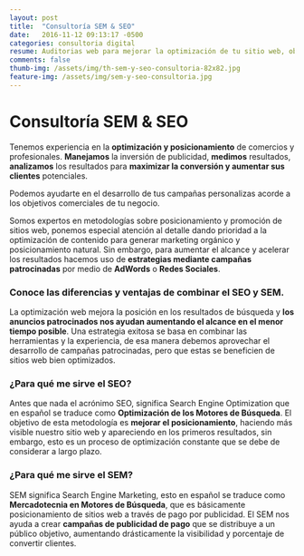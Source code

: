 ```yaml
---
layout: post
title:  "Consultoría SEM & SEO"
date:   2016-11-12 09:13:17 -0500
categories: consultoria digital
resume: Auditorias web para mejorar la optimización de tu sitio web, obtén más resultados de la publicidad digital.
comments: false
thumb-img: /assets/img/th-sem-y-seo-consultoria-82x82.jpg
feature-img: /assets/img/sem-y-seo-consultoria.jpg
---
```


# Consultoría SEM & SEO

Tenemos experiencia en la **optimización y posicionamiento** de comercios y profesionales. **Manejamos** la inversión de publicidad, **medimos** resultados, **analizamos** los resultados para **maximizar la conversión y aumentar sus clientes** potenciales.

Podemos ayudarte en el desarrollo de tus campañas personalizas acorde a los objetivos comerciales de tu negocio.

<!--more-->

Somos expertos en metodologías sobre posicionamiento y promoción de sitios web, ponemos especial atención al detalle dando prioridad a la optimización de contenido para generar marketing orgánico y posicionamiento natural. Sin embargo, para aumentar el alcance y acelerar los resultados hacemos uso de **estrategias mediante campañas patrocinadas** por medio de **AdWords** o **Redes Sociales**.

### Conoce las diferencias y ventajas de combinar el SEO y SEM.

La optimización web mejora la posición en los resultados de búsqueda y **los anuncios patrocinados nos ayudan aumentando el alcance en el menor tiempo posible**. Una estrategia exitosa se basa en combinar las herramientas y la experiencia, de esa manera debemos aprovechar el desarrollo de campañas patrocinadas, pero que estas se beneficien de sitios web bien optimizados.

### ¿Para qué me sirve el SEO?

Antes que nada el acrónimo SEO, significa Search Engine Optimization que en español se traduce como **Optimización de los Motores de Búsqueda**. El objetivo de esta metodología es **mejorar el posicionamiento**, haciendo más visible nuestro sitio web y apareciendo en los primeros resultados, sin embargo, esto es un proceso de optimización constante que se debe de considerar a largo plazo.

### ¿Para qué me sirve el SEM?

SEM significa Search Engine Marketing, esto en español se traduce como **Mercadotecnia en Motores de Búsqueda**, que es básicamente posicionamiento de sitios web a través de pago por publicidad. El SEM nos ayuda a crear **campañas de publicidad de pago** que se distribuye a un público objetivo, aumentando drásticamente la visibilidad y porcentaje de convertir clientes.
